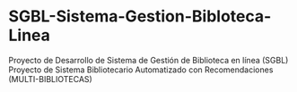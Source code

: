 # SGBL-Sistema-Gestion-Bibloteca-Linea
Proyecto de Desarrollo de Sistema de Gestión de Biblioteca en línea (SGBL) Proyecto de Sistema Bibliotecario Automatizado con Recomendaciones (MULTI-BIBLIOTECAS)
